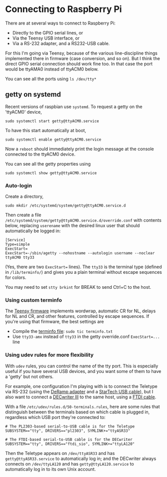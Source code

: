# Connecting to  Raspberry Pi

There are at several ways to connect to Raspberry Pi:
* Directly to the GPIO serial lines, or
* Via the Teensy USB interface, or
* Via a RS-232 adapter, and a RS232-USB cable.

For this I'm going via Teensy, because of the various
line-discipline things implemented there in firmware
(case conversion, and so on).  But I think the direct 
GPIO serial connection should work fine too.  In that
case the port would be ttyAMA0 instead of ttyACM0 below.

You can see all the ports using `ls /dev/tty*` 

## getty on systemd

Recent versions of raspbian use `systemd`.
To request a getty on the 'ttyACM0' device,
```
sudo systemctl start getty@ttyACM0.service
```

To have this start automatically at boot,
```
sudo systemctl enable getty@ttyACM0.service
```
Now a `reboot` should immediately print the login message at the console connected to the ttyACM0 device.

You can see all the getty properties using
```
sudo systemctl show getty@ttyACM0.service
```


### Auto-login

Create a directory,
```
sudo mkdir /etc/systemd/system/getty@ttyACM0.service.d
```

Then create a file `/etc/systemd/system/getty@ttyACM0.service.d/override.conf` with
contents below, replacing `userename` with the desired linux user that should
automatically be logged in:
```
[Service]
Type=simple
ExecStart=
ExecStart=-/sbin/agetty --nohostname --autologin username --noclear ttyACM0 tty33
```
(Yes, there are two `ExecStart=` lines).
The `tty33` is the terminal type (defined in `/lib/terminfo/`) and
gives you a plain terminal without escape sequences for colors.

You may need to set `stty brkint` for BREAK to send Ctrl+C to the host.


### Using custom terminfo

The [Teensy firmware](../firmware) implements wordwrap, automatic CR for NL,
delays for NL and CR, and other features, controlled by escape sequences.  If you're using
that firmware, the best settings are

* Compile the [terminfo file](../firmware/terminfo.txt): `sudo tic terminfo.txt`
* Use `tty33-amx` instead of `tty33` in the getty override.conf `ExecStart=...` line


### Using udev rules for more flexibility

With `udev` rules, you can control the name of the tty port.  This is
especially useful if you have several USB devices, and you want some of
them to have a 'getty' but not others.

For example, one configuration I'm playing with is to connect the Teletype
via RS-232 (using the [DeRamp adapter](http://deramp.com/tty_adapter.html)
and a [StarTech USB cable](https://www.startech.com/Cards-Adapters/Serial-Cards-Adapters/USB-to-RS232-Serial-Adapter-Cable%7EICUSB232V2)),
but I also want to connect a [DECwriter III](https://twitter.com/33asr/status/1154155283054243840) to the same host, 
using a [FTDI cable](https://www.ftdichip.com/Products/Cables/USBRS232.htm). 

With a file `/etc/udev/rules.d/50-terminals.rules`, here are some rules that
distinguish between the terminals based on which cable is plugged in, 
regardless which USB port they're connected to:
```
# The PL2303-based serial-to-USB cable is for the Teletype
SUBSYSTEM=="tty", DRIVERS=="pl2303", SYMLINK+="ttyASR33"

# The FTDI-based serial-to-USB cable is for the DECwriter
SUBSYSTEM=="tty", DRIVERS=="ftdi_sio", SYMLINK+="ttyLA120"
```

Then the Teletype appears on `/dev/ttyASR33` and has `getty@ttyASR33.service`
to automatically log in; and the DECwriter always connects on `/dev/ttyLA120`
and has `getty@ttyLA120.service` to automatically log in to its own Unix
account.

